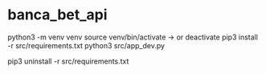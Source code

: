 # banca_bet_api

python3 -m venv venv
source venv/bin/activate -> or deactivate
pip3 install -r src/requirements.txt
python3 src/app_dev.py

pip3 uninstall -r src/requirements.txt
